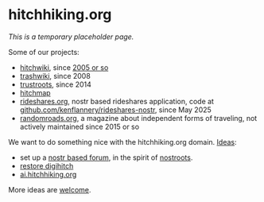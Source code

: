 # hitchhiking.org

_This is a temporary placeholder page._

Some of our projects:

* [hitchwiki](https://hitchwiki.org/), since [2005 or so](https://hitchwiki.org/en/Hitchwiki:About#Background)
* [trashwiki](https://trashwiki.org/), since 2008
* [trustroots](https://trustroots.org/), since 2014
* [hitchmap](https://hitchmap.com/)
* [rideshares.org](https://rideshares.org/), nostr based rideshares application, code at [github.com/kenflannery/rideshares-nostr](https://github.com/kenflannery/rideshares-nostr), since May 2025
* [randomroads.org](https://randomroads.org/), a magazine about independent forms of traveling, not actively maintained since 2015 or so


We want to do something nice with the hitchhiking.org domain.  [Ideas](https://github.com/Hitchwiki/hitchhiking.org/issues):
- set up a [nostr based forum](https://github.com/Hitchwiki/hitchhiking.org/issues), in the spirit of [nostroots](https://github.com/Trustroots/nostroots).
- [restore digihitch](https://github.com/Hitchwiki/hitchhiking.org/issues/3)
- [ai.hitchhiking.org](https://github.com/Hitchwiki/hitchhiking.org/issues/4)

More ideas are [welcome](https://github.com/Hitchwiki/hitchhiking.org/issues/new).

